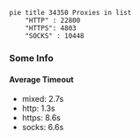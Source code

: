 
```mermaid
pie title 34350 Proxies in list
    "HTTP" : 22800
    "HTTPS": 4803
    "SOCKS" : 10448
```

### Some Info
#### Average Timeout

- mixed: 2.7s
- http: 1.3s
- https: 8.6s
- socks: 6.6s